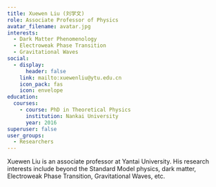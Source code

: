 ```yaml
---
title: Xuewen Liu (刘学文)
role: Associate Professor of Physics
avatar_filename: avatar.jpg
interests:
  - Dark Matter Phenomenology
  - Electroweak Phase Transition
  - Gravitational Waves
social:
  - display:
      header: false
    link: mailto:xuewenliu@ytu.edu.cn
    icon_pack: fas
    icon: envelope
education:
  courses:
    - course: PhD in Theoretical Physics
      institution: Nankai University
      year: 2016
superuser: false
user_groups:
  - Researchers
---
```

Xuewen Liu is an associate professor at Yantai University. His research interests include beyond the Standard Model physics, dark matter, Electroweak Phase Transition, Gravitational Waves, etc.